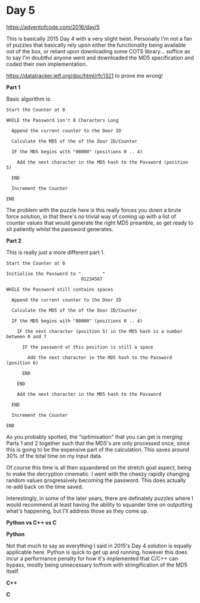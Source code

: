 # Day 5

https://adventofcode.com/2016/day/5

This is basically 2015 Day 4 with a very slight twist.  Personally I'm not a fan of puzzles that basically rely upon either the functionality being available out of the box, or reliant upon downloading some COTS library... suffice as to say I'm doubtful anyone went and downloaded the MD5 specification and coded their own implementation.

https://datatracker.ietf.org/doc/html/rfc1321 to prove me wrong!

**Part 1**

Basic algorithm is:

    Start the Counter at 0

    WHILE the Password isn't 8 Characters Long
    
      Append the current counter to the Door ID
      
      Calculate the MD5 of the of the Door ID/Counter
      
      IF the MD5 begins with "00000" (positions 0 .. 4)
      
        Add the next character in the MD5 hash to the Password (position 5)
        
      END
      
      Increment the Counter
      
    END

The problem with the puzzle here is this really forces you down a brute force solution, in that there's no trivial way of coming up with a list of counter values that would generate the right MD5 preamble, so get ready to sit patiently whilst the password generates.

**Part 2**

This is really just a more different part 1.

    Start the Counter at 0

    Initialise the Password to "        "
                                01234567

    WHILE the Password still contains spaces
    
      Append the current counter to the Door ID
      
      Calculate the MD5 of the of the Door ID/Counter
      
      IF the MD5 begins with "00000" (positions 0 .. 4)
      
        IF the next character (position 5) in the MD5 hash is a number between 0 and 7
        
          IF the password at this position is still a space
          
            Add the next character in the MD5 hash to the Password (position 6)
          
          END
        
        END

        Add the next character in the MD5 hash to the Password
        
      END
      
      Increment the Counter
      
    END

As you probably spotted, the "optimisation" that you can get is merging Parts 1 and 2 together such that the MD5's are only processed once, since this is going to be the expensive part of the calculation.  This saves around 30% of the total time on my input data.

Of course this time is all then squandered on the stretch goal aspect, being to make the decryption cinematic.  I went with the cheezy rapidly changing random values progressively becoming the password.  This does actually re-add back on the time saved.

Interestingly, in some of the later years, there are definately puzzles where I would recommend at least having the ability to squander time on outputting what's happening, but I'll address those as they come up.

**Python vs C++ vs C**

**Python**

Not that much to say as everything I said in 2015's Day 4 solution is equally applicable here.  Python is quick to get up and running, however this does incur a performance penalty for how it's implemented that C/C++ can bypass, mostly being unnecessary to/from with stringification of the MD5 itself.

**C++**


**C**

